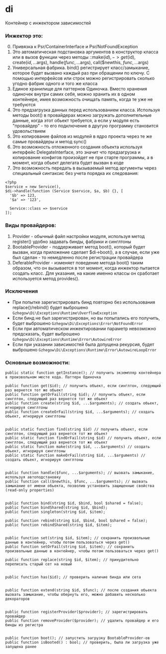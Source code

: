 # di

Контейнер с инжектором зависимостей

### Инжектор это:
0. Привязка к Psr/ContainerInterface и Psr/NotFoundException
1. Это автоматическая подстановка аргументов в конструктор класса или в вызов функции через  методы ::make($id), ->get($id), create($id, ...$args), handle($func, ...$args), call($newthis, $func, ...$args)
2. Универсальная фабрика. bind() регистрирует класс/замыкание, которое будет вызвано каждый раз при обращении по ключу. С помощью интерфейсов или строк можно регистрировать сколько угодно фабрик одного и того же класса
3. Единое хранилище для паттернов Одиночка. Вместо хранения одиночек внутри самих себя, можно хранить их в одном контейнере, имея возможность очищать память, когда те уже не требуются
4. Это предзагрузка данных перед использованием класса. Используя методы boot() в провайдерах можно загружать дополнительные данные, когда этот обьект требуется, а если у модуля есть "провайдер" - то его подключение в другую программу становится удовольствием
5. Это копирование файлов из модулей в ядро проекта через те же самые провайдеры и метод sync()
6. Это возможность отложенного создания объекта используя интерфейс DelegateInterface, это значит что предзагрузка и копирование конфигов произойдет не при старте программы, а в момент, когда обьект делегата будет вызван в коде
7. Это возможность передать в вызываемый метод аргументы через специальный синтаксис без учета порядка их следования:
```
<?php
$service = new Service(),
$di->handle(function (Service $service, $a, $b) {}, [
  '$b' => 123,
  '$a' => '123',
  
  Service::class => $service
]);
```

### Виды провайдеров:
1. Provider - обычный файл настройки модуля, используя метод register() удобно задавать бинды, фабрики и синглтоны
2. BootableProvider - поддерживает метод boot(), который будет вызван, когда приложение сделает $di->boot(), а в случае, если уже был сделан - то немедленно после регистрации провайдера
3. DeferableProvider - изменяет поведение метода boot() таким образом, что он вызывается в тот момент, когда инжектор пытается создать класс. Для указания, на какие именно классы он сработает используется метод provides().

### Исключения
* При попытке зарегистрировать бинд повторно без использования replace()/rebind() будет выброшено `Gzhegow\Di\Exceptions\Runtime\OverflowException`
* Если бинд не был зарегистрирован, но вы попытались его получить, будет выброшено `Gzhegow\Di\Exceptions\Error\NotFoundError`
* Если при автоматическом инжектировании параметр невозможно предсказать, будет выброшено `Gzhegow\Di\Exceptions\Runtime\Error\AutowireError`
* Если при указании зависимостей была допущена рекурсия, будет выброшено `Gzhegow\Di\Exceptions\Runtime\Error\AutowireLoopError`

### Основные возможности:
```
public static function getInstance(); // получить экземпляр контейнера в произвольном месте кода. Паттерн Одиночка

public function get($id); // получить объект, если синглтон, следующий раз вернется тот же обьект
public function getOrFail(string $id); // получить объект, если синглтон, следующий раз вернется тот же обьект
public function create(string $id, ...$arguments); // создать обьект, игнорируя синглтоны
public function createOrFail(string $id, ...$arguments); // создать обьект, игнорируя синглтоны


public static function find(string $id) // получить объект, если синглтон, следующий раз вернется тот же обьект
public static function findOrFail(string $id) // получить объект, если синглтон, следующий раз вернется тот же обьект
public static function make(string $id, ...$arguments) // создать обьект, игнорируя синглтоны
public static function makeOrFail(string $id, ...$arguments) // создать обьект, игнорируя синглтоны


public function handle($func, ...$arguments); // вызвать замыкание, используя автоподстановку
public function call($newthis, $func, ...$arguments); // вызвать замыкание от имени обьекта, позволив установить защищенные свойства (read-only properties)


public function bind(string $id, $bind, bool $shared = false);
public function bindShared(string $id, $bind);
public function singleton(string $id, $item);

public function rebind(string $id, $bind, bool $shared = false);
public function rebindShared(string $id, $item);


public function set(string $id, $item); // сохранить произвольные данные в контейнер, чтобы потом пользоваться через get()
public function setOrFail(string $id, $item); // сохранить произвольные данные в контейнер, чтобы потом пользоваться через get()

public function replace(string $id, $item); // принудительно переписать старый сет на новый


public function has($id); // проверить наличие бинда или сета


public function extend(string $id, $func); // после создания обьекта вызвать замыкание, чтобы обернуть его, можно добавить несколько декораторов


public function registerProvider($provider); // зарегистрировать провайдер
public function removeProvider($provider); // удалить провайдер и его бинды из регистра


public function boot(); // запустить загрузку BootableProvider-ов
public function isBooted() : bool; // проверить, была ли загрузка уже запущена ранее
```
